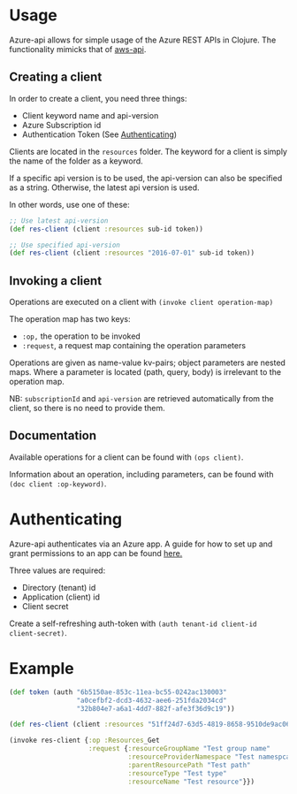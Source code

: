 
# Usage

Azure-api allows for simple usage of the Azure REST APIs in Clojure.
The functionality mimicks that of [aws-api](https://github.com/cognitect-labs/aws-api). 

## Creating a client

In order to create a client, you need three things:
* Client keyword name and api-version
* Azure Subscription id
* Authentication Token (See [Authenticating](#authenticating))

Clients are located in the `resources` folder. The keyword for a client is simply the name of the folder as a keyword.

If a specific api version is to be used, the api-version can also be specified as a string. Otherwise, the latest api version is used.

In other words, use one of these:
``` clojure
;; Use latest api-version
(def res-client (client :resources sub-id token))

;; Use specified api-version
(def res-client (client :resources "2016-07-01" sub-id token))
``` 

## Invoking a client

Operations are executed on a client with `(invoke client operation-map)`

The operation map has two keys:
* `:op,` the operation to be invoked
* `:request`, a request map containing the operation parameters


Operations are given as name-value kv-pairs; object parameters are nested maps. Where a parameter is located (path, query, body) is irrelevant to the operation map.

NB: `subscriptionId` and `api-version` are retrieved automatically from the client, so there is no need to provide them.

## Documentation

Available operations for a client can be found with `(ops client)`.

Information about an operation, including parameters, can be found with `(doc client :op-keyword)`.


# Authenticating

Azure-api authenticates via an Azure app. A guide for how to set up and grant permissions to an app can be found [here.](https://blog.tekspace.io/accessing-azure-rest-api/)

Three values are required:
* Directory (tenant) id
* Application (client) id
* Client secret

Create a self-refreshing auth-token with `(auth tenant-id client-id client-secret)`.

# Example

```clojure
(def token (auth "6b5150ae-853c-11ea-bc55-0242ac130003"
                 "a0cefbf2-dcd3-4632-aee6-251fda2034cd"
                 "32b804e7-a6a1-4dd7-882f-afe3f36d9c19"))

(def res-client (client :resources "51ff24d7-63d5-4819-8658-9510de9ac061" token))

(invoke res-client {:op :Resources_Get
                    :request {:resourceGroupName "Test group name"
                              :resourceProviderNamespace "Test namespcae"
                              :parentResourcePath "Test path"
                              :resourceType "Test type"
                              :resourceName "Test resource"}})
```

